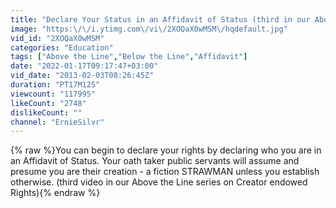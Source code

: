 ```yaml
---
title: "Declare Your Status in an Affidavit of Status (third in our Above the Line presentations)"
image: "https:\/\/i.ytimg.com\/vi\/2XOQaX0wMSM\/hqdefault.jpg"
vid_id: "2XOQaX0wMSM"
categories: "Education"
tags: ["Above the Line","Below the Line","Affidavit"]
date: "2022-01-17T09:17:47+03:00"
vid_date: "2013-02-03T08:26:45Z"
duration: "PT17M12S"
viewcount: "117995"
likeCount: "2748"
dislikeCount: ""
channel: "ErnieSilvr"
---
```

{% raw %}You can begin to declare your rights by declaring who you are in an Affidavit of Status.  Your oath taker public servants will assume and presume you are their creation - a fiction STRAWMAN unless you establish otherwise.  (third video in our Above the Line series on Creator endowed Rights){% endraw %}
